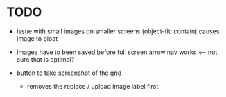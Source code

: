 # TODO
- issue with small images on smaller screens (object-fit: contain) causes image to bloat

- images have to been saved before full screen arrow nav works <-- not sure that is optimal?

- button to take screenshot of the grid
  - removes the replace / upload image label first